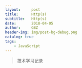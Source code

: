 ```yaml
---
layout:     post
title:      Http(s)
subtitle:   Http(s)
date:       2018-04-05
author:     GBZ
header-img: img/post-bg-debug.png
catalog: true
tags:
    - JavaScript
---
```



>技术学习记录




	


